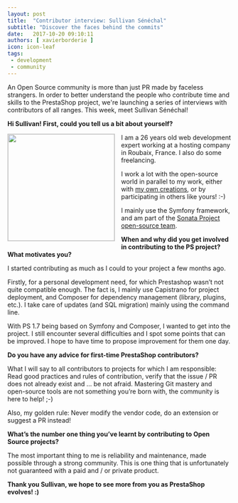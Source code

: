```yaml
---
layout: post
title:  "Contributor interview: Sullivan Sénéchal"
subtitle: "Discover the faces behind the commits"
date:   2017-10-20 09:10:11
authors: [ xavierborderie ]
icon: icon-leaf
tags:
 - development
 - community
---
```


An Open Source community is more than just PR made by faceless strangers. In order to better understand the people who contribute time and skills to the PrestaShop project, we're launching a series of interviews with contributors of all ranges. This week, meet Sullivan Sénéchal!

**Hi Sullivan! First, could you tell us a bit about yourself?**

<img style="border: 1px solid #CCC; float: left; margin: 0 1em 1em 0;" width="240" height="240" src="https://pbs.twimg.com/profile_images/378800000619448628/fc9df5631b62ed7132e778d71ae50226_400x400.jpeg">I am a 26 years old web development expert working at a hosting company in Roubaix, France. I also do some freelancing.

I work a lot with the open-source world in parallel to my work, either with [my own creations](https://github.com/Soullivaneuh), or by participating in others like yours! :-)

I mainly use the Symfony framework, and am part of the [Sonata Project open-source team](https://github.com/sonata-project).



**When and why did you get involved in contributing to the PS project? What motivates you?**

I started contributing as much as I could to your project a few months ago. 

Firstly, for a personal development need, for which Prestashop wasn’t not quite compatible enough. The fact is, I mainly use Capistrano for project deployment, and Composer for dependency management (library, plugins, etc.). I take care of updates (and SQL migration) mainly using the command line.

With PS 1.7 being based on Symfony and Composer, I wanted to get into the project. I still encounter several difficulties and I spot some points that can be improved. I hope to have time to propose improvement for them one day.

**Do you have any advice for first-time PrestaShop contributors?**

What I will say to all contributors to projects for which I am responsible: Read good practices and rules of contribution, verify that the issue / PR does not already exist and ... be not afraid. Mastering Git mastery and open-source tools are not something you’re born with, the community is here to help! ;-)

Also, my golden rule: Never modify the vendor code, do an extension or suggest a PR instead!

**What’s the number one thing you’ve learnt by contributing to Open Source projects?**

The most important thing to me is reliability and maintenance, made possible through a strong community. This is one thing that is unfortunately not guaranteed with a paid and / or private product.


**Thank you Sullivan, we hope to see more from you as PrestaShop evolves! :)**
